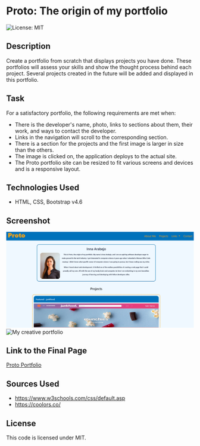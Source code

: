# Proto: The origin of my portfolio

![License: MIT](https://img.shields.io/badge/License-MIT-yellow.svg)

## Description
Create a portfolio from scratch that displays projects you have done. These portfolios will assess your skills and show the thought process behind each project. Several projects created in the future will be added and displayed in this portfolio.

## Task
For a satisfactory portfolio, the following requirements are met when:
  - There is the developer's name, photo, links to sections about them, their work, and ways to contact the developer.
  - Links in the navigation will scroll to the corresponding section.
  - There is a section for the projects and the first image is larger in size than the others.
  - The image is clicked on, the application deploys to the actual site.
  - The Proto portfolio site can be resized to fit various screens and devices and is a responsive layout.

## Technologies Used
- HTML, CSS, Bootstrap v4.6

## Screenshot
![My creative portfolio](./Assets/images/readme-screenshot.jpg)
![My creative portfolio](./Assets/images/portfolio.gif)

## Link to the Final Page
[Proto Portfolio](https://inna-arabejo.github.io/creative-portfolio/)

## Sources Used
- https://www.w3schools.com/css/default.asp 
- https://coolors.co/

## License
This code is licensed under MIT.
